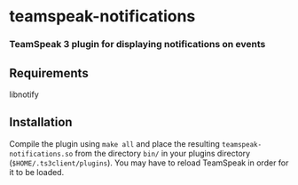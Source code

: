 # teamspeak-notifications
### TeamSpeak 3 plugin for displaying notifications on events

## Requirements
libnotify

## Installation
Compile the plugin using `make all` and place the resulting `teamspeak-notifications.so` from the directory `bin/` in your plugins directory (`$HOME/.ts3client/plugins`).
You may have to reload TeamSpeak in order for it to be loaded.
